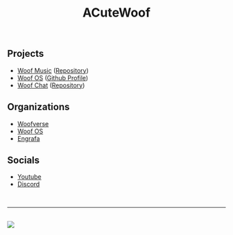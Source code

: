 <h1 align="center">ACuteWoof</h1>

<br />

## Projects

- [Woof Music](https://woof-music.web.app) ([Repository](https://github.com/the-woofs/woof-music-r2))
- [Woof OS](https://woof-os.github.io) ([Github Profile](https://github.com/woof-os))
- [Woof Chat](https://woofs-bark.web.app) ([Repository](https://github.com/the-woofs/woof-chat-rev2))

## Organizations

- [Woofverse](https://github.com/the-woofs)
- [Woof OS](https://github.com/woof-os)
- [Engrafa](https://github.com/engrafa)

## Socials

- [Youtube](https://youtube.com/acodingwoof)
- [Discord](https://discord.gg/9ZBmZYVrD3)

<br />

---

<br />
<a href="https://www.buymeacoffee.com/acutewoof"><img src="https://img.buymeacoffee.com/button-api/?text=Buy me a coffee&emoji=&slug=acutewoof&button_colour=d978ba&font_colour=000000&font_family=Inter&outline_colour=000000&coffee_colour=FFDD00" /></a>
